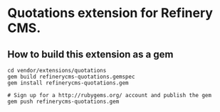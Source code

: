# Quotations extension for Refinery CMS.

## How to build this extension as a gem

    cd vendor/extensions/quotations
    gem build refinerycms-quotations.gemspec
    gem install refinerycms-quotations.gem

    # Sign up for a http://rubygems.org/ account and publish the gem
    gem push refinerycms-quotations.gem